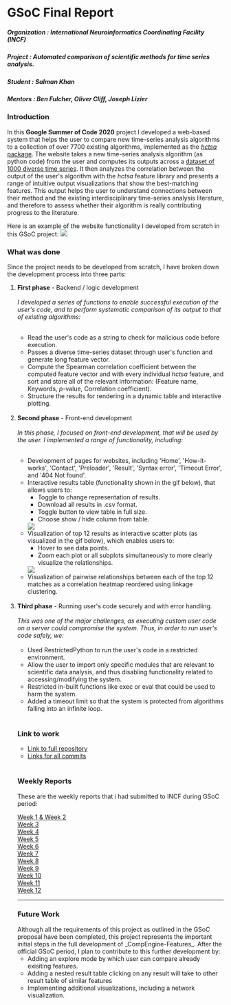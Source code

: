 # GSoC Final Report
##### Organization : International Neuroinformatics Coordinating Facility (INCF)
##### Project      : Automated comparison of scientific methods for time series analysis.

##### Student      : Salman Khan
##### Mentors      : Ben Fulcher, Oliver Cliff, Joseph Lizier

### Introduction
In this **Google Summer of Code 2020** project I developed a web-based system that helps the user to compare new time-series analysis algorithms to a collection of over 7700 existing algorithms, implemented as the [_hctsa_ package](https://github.com/benfulcher/hctsa).
The website takes a new time-series analysis algorithm (as python code) from the user and computes its outputs across a [dataset of 1000 diverse time series](https://figshare.com/articles/1000_Empirical_Time_series/5436136).
It then analyzes the correlation between the output of the user's algorithm with the _hctsa_ feature library and presents a range of intuitive output visualizations that show the best-matching features.
This output helps the user to understand connections between their method and the existing interdisciplinary time-series analysis literature, and therefore to assess whether their algorithm is really contributing progress to the literature.

Here is an example of the website functionality I developed from scratch in this GSoC project:
<img src="GIF-200822_154754.gif">

### What was done
Since the project needs to be developed from scratch, I have broken down the development process into three parts:
<ol>
<li><strong>First phase</strong> - Backend / logic development</li><br>
<em>I developed a series of functions to enable successful execution of the user's code, and to perform systematic comparison of its output to that of existing algorithms:</em><br>
<br>
<ul><li>Read the user's code as a string to check for malicious code before execution.</li>
<li>Passes a diverse time-series dataset through user's function and generate long feature vector.</li>
<li>Compute the Spearman correlation coefficient between the computed feature vector and with every individual <em>hctsa</em> feature, and sort and store all of the relevant information: (Feature name, Keywords, <em>p</em>-value, Correlation coefficient).</li>
<li>Structure the results for rendering in a dynamic table and interactive plotting.</li>
</ul>
<br>
<li><strong>Second phase</strong> - Front-end development</li>
<br><em>In this phase, I focused on front-end development, that will be used by the user.
I implemented a range of functionality, including:</em><br>
<br>
<ul>
<li>Development of pages for websites, including 'Home', 'How-it-works', 'Contact', 'Preloader', 'Result', 'Syntax error', 'Timeout Error', and '404 Not found'.</li>
<li>Interactive results table (functionality shown in the gif below), that allows users to:<ul><li>Toggle to change representation of results.</li><li>Download all results in .csv format.</li><li>Toggle button to view table in full size.</li><li>Choose show / hide column from table.</li></ul><img src="GIF-200822_154604.gif"></li>
<li>Visualization of top 12 results as interactive scatter plots (as visualized in the gif below), which enables users to:<ul><li>Hover to see data points.</li><li>Zoom each plot or all subplots simultaneously to more clearly visualize the relationships.</li></ul>
<img src="GIF-200822_154727.gif"></li>

<li>Visualization of pairwise relationships between each of the top 12 matches as a correlation heatmap reordered using linkage clustering.</li>

</ul>
<br>
<li><strong>Third phase</strong> - Running user's code securely and with error handling.<br><br>
<em>This was one of the major challenges, as executing custom user code on a server could compromise the system.
Thus, in order to run user's code safely, we:</em><br><br>
<ul>
<li>Used RestrictedPython to run the user's code in a restricted environment.</li>
<li>Allow the user to import only specific modules that are relevant to scientific data analysis, and thus disabling functionality related to accessing/modifying the system.</li>
<li>Restricted in-built functions like exec or eval that could be used to harm the system.</li>
<li>Added a timeout limit so that the system is protected from algorithms falling into an infinite loop. </li>
<br>
</ul>
<h3>Link to work </h3>
<ul>
<li>
  <a href="https://github.com/NeuralSystemsAndSignals/Comp-Engine-Features">Link to full repository</a>
  <br></li>
  <li><a href="https://github.com/NeuralSystemsAndSignals/Comp-Engine-Features/commits/master">Links for all commits</a>
</li>
</ul>
<br>

<h3> Weekly Reports </h3>
These are the weekly reports that i had submitted to INCF during GSoC period:<br>

<a href="https://drive.google.com/file/d/1DKX11fXbYbpREzT8H0AB5Vdq8xSzLO8u/view?usp=sharing">Week 1 & Week 2</a><br>
<a href="https://drive.google.com/file/d/12lr42BS4PyOyBUC1cqbAaYDeUksdllxe/view?usp=sharing">Week 3</a><br>
<a href="https://drive.google.com/file/d/1tuV2kLixLSpDSst-rc-eXj4rhZbz_qRD/view?usp=sharing">Week 4</a><br>
<a href="https://drive.google.com/file/d/1GFv2RhH4dg96NdV-CrnO9bd1RFiPVMU-/view?usp=sharing">Week 5</a><br>
<a href="https://drive.google.com/file/d/18O2VJ8uYRXfamjCmKa0Cq0Z6MYyw5nMU/view?usp=sharing">Week 6</a><br>
<a href="https://drive.google.com/file/d/1ket_4KNNlxDDR6v5ec2s3zPjcN3RSA8B/view?usp=sharing">Week 7</a><br>
<a href="https://drive.google.com/file/d/179jS-Ztb675IzxVpvI9Y-fvxnvsq-oRC/view?usp=sharing">Week 8</a><br>
<a href="https://drive.google.com/file/d/1uTio6VrW_wJp66dp83JSSduzNPK8g6T0/view?usp=sharing">Week 9</a><br>
<a href="https://drive.google.com/file/d/1PAvLqlv8p7_tm2dWcwDtFrH4Fp-rOYxd/view?usp=sharing">Week 10</a><br>
<a href="https://drive.google.com/file/d/1PumTCAHoR7FEz21GVpolGOb6o0J14Khd/view?usp=sharing">Week 11</a><br>
<a href="https://drive.google.com/file/d/10CzCYMVjRRHOa4Khtgkno3oRTgbn06p7/view?usp=sharing">Week 12</a><br>

<hr>
<h3> Future Work </h3>
Although all the requirements of this project as outlined in the GSoC proposal have been completed, this project represents the important initial steps in the full development of _CompEngine-Features_.
After the official GSoC period, I plan to contribute to this further development by:

* Adding an explore mode by which user can compare already exisiting features.
* Adding a nested result table clicking on any result will take to other result table of similar features
* Implementing additional visualizations, including a network visualization.
